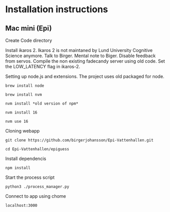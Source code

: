 # Installation instructions

## Mac mini (Epi)

Create Code directory

Install ikaros 2. Ikaros 2 is not maintaned by Lund University Cognitive Science anymore. Talk to Birger. Mental note to Biger. Disable feedback from servos. Compile the non existing fadecandy server using old code. Set the LOW_LATENCY flag in ikaros-2.


Setting up node.js and extensions. The project uses old packaged for node. 

```
brew install node

brew install nvm

nvm install *old version of npm* 

nvm install 16

nvm use 16

```
Cloning webapp


```
git clone https://github.com/birgerjohansson/Epi-Vattenhallen.git

cd Epi-Vattenhallen/epiguess

```


Install dependencis 

```
npm install

```

Start the process script

```
python3 ./process_manager.py

```

Connect to app using chome 


```
localhost:3000

```
